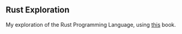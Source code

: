 ## Rust Exploration
My exploration of the Rust Programming Language, using [this](https://doc.rust-lang.org/book/title-page.html) book.

